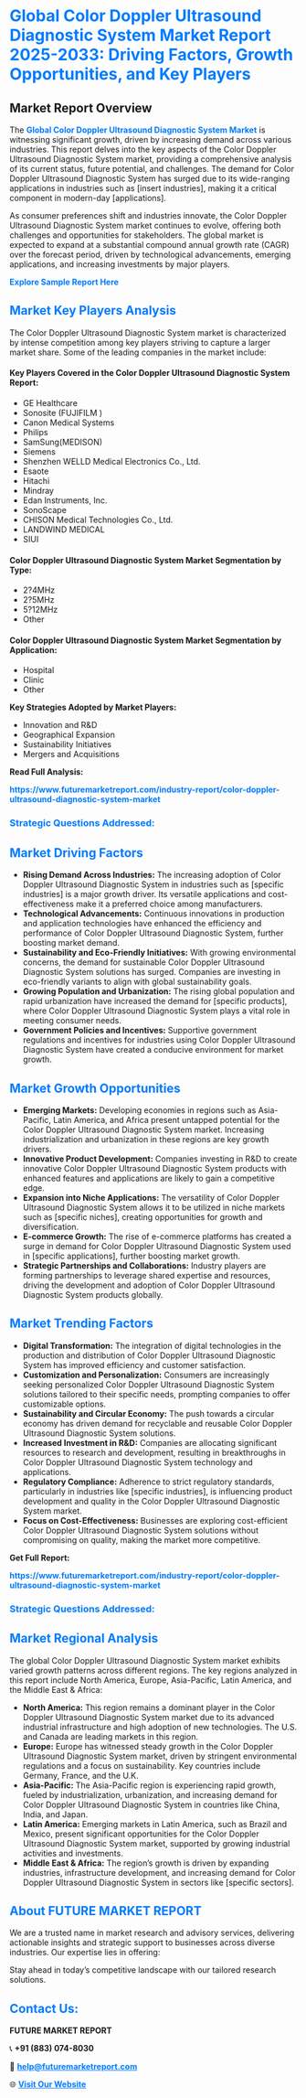 <h1 style="color: #007BFF;">Global Color Doppler Ultrasound Diagnostic System Market Report 2025-2033: Driving Factors, Growth Opportunities, and Key Players</h1>

<section id="overview">
<h2>Market Report Overview</h2>
<p>The <a href="https://www.futuremarketreport.com/industry-report/color-doppler-ultrasound-diagnostic-system-market" style="color: #007BFF; text-decoration: none;"><strong>Global Color Doppler Ultrasound Diagnostic System Market</strong></a> is witnessing significant growth, driven by increasing demand across various industries. This report delves into the key aspects of the Color Doppler Ultrasound Diagnostic System market, providing a comprehensive analysis of its current status, future potential, and challenges. The demand for Color Doppler Ultrasound Diagnostic System has surged due to its wide-ranging applications in industries such as [insert industries], making it a critical component in modern-day [applications].</p>
<p>As consumer preferences shift and industries innovate, the Color Doppler Ultrasound Diagnostic System market continues to evolve, offering both challenges and opportunities for stakeholders. The global market is expected to expand at a substantial compound annual growth rate (CAGR) over the forecast period, driven by technological advancements, emerging applications, and increasing investments by major players.</p>
</section>

<section id="overview">
<p><a href="https://www.futuremarketreport.com/request-sample/reportId=77746" style="color: #007BFF; text-decoration: none;"><strong>Explore Sample Report Here</strong></a></p>
</section>

<section id="key-players">
<h2 style="color: #007BFF;">Market Key Players Analysis</h2>
<p>The Color Doppler Ultrasound Diagnostic System market is characterized by intense competition among key players striving to capture a larger market share. Some of the leading companies in the market include:</p>
<h4>Key Players Covered in the Color Doppler Ultrasound Diagnostic System Report:</h4>
<ul><li>GE Healthcare</li><li>Sonosite (FUJIFILM )</li><li>Canon Medical Systems</li><li>Philips</li><li>SamSung(MEDISON)</li><li>Siemens</li><li>Shenzhen WELLD Medical Electronics Co., Ltd.</li><li>Esaote</li><li>Hitachi</li><li>Mindray</li><li>Edan Instruments, Inc.</li><li>SonoScape</li><li>CHISON Medical Technologies Co., Ltd.</li><li>LANDWIND MEDICAL</li><li>SIUI</li></ul>
<h4>Color Doppler Ultrasound Diagnostic System Market Segmentation by Type:</h4>
<ul><li>2?4MHz</li><li>2?5MHz</li><li>5?12MHz</li><li>Other</li></ul>

<h4>Color Doppler Ultrasound Diagnostic System Market Segmentation by Application:</h4>
<ul><li>Hospital</li><li>Clinic</li><li>Other</li></ul>
<p><strong>Key Strategies Adopted by Market Players:</strong></p>
<ul>
<li>Innovation and R&D</li>
<li>Geographical Expansion</li>
<li>Sustainability Initiatives</li>
<li>Mergers and Acquisitions</li>
</ul>
</section>

<section>
<p><strong>Read Full Analysis: </strong></p><a href="https://www.futuremarketreport.com/industry-report/color-doppler-ultrasound-diagnostic-system-market" style="color: #007BFF; text-decoration: none;"><strong>https://www.futuremarketreport.com/industry-report/color-doppler-ultrasound-diagnostic-system-market</strong></a>
<h3 style="color: #007BFF;">Strategic Questions Addressed:</h3>
</section>

<section id="driving-factors">
<h2 style="color: #007BFF;">Market Driving Factors</h2>
<ul>
<li><strong>Rising Demand Across Industries:</strong> The increasing adoption of Color Doppler Ultrasound Diagnostic System in industries such as [specific industries] is a major growth driver. Its versatile applications and cost-effectiveness make it a preferred choice among manufacturers.</li>
<li><strong>Technological Advancements:</strong> Continuous innovations in production and application technologies have enhanced the efficiency and performance of Color Doppler Ultrasound Diagnostic System, further boosting market demand.</li>
<li><strong>Sustainability and Eco-Friendly Initiatives:</strong> With growing environmental concerns, the demand for sustainable Color Doppler Ultrasound Diagnostic System solutions has surged. Companies are investing in eco-friendly variants to align with global sustainability goals.</li>
<li><strong>Growing Population and Urbanization:</strong> The rising global population and rapid urbanization have increased the demand for [specific products], where Color Doppler Ultrasound Diagnostic System plays a vital role in meeting consumer needs.</li>
<li><strong>Government Policies and Incentives:</strong> Supportive government regulations and incentives for industries using Color Doppler Ultrasound Diagnostic System have created a conducive environment for market growth.</li>
</ul>
</section>

<section id="growth-opportunities">
<h2 style="color: #007BFF;">Market Growth Opportunities</h2>
<ul>
<li><strong>Emerging Markets:</strong> Developing economies in regions such as Asia-Pacific, Latin America, and Africa present untapped potential for the Color Doppler Ultrasound Diagnostic System market. Increasing industrialization and urbanization in these regions are key growth drivers.</li>
<li><strong>Innovative Product Development:</strong> Companies investing in R&D to create innovative Color Doppler Ultrasound Diagnostic System products with enhanced features and applications are likely to gain a competitive edge.</li>
<li><strong>Expansion into Niche Applications:</strong> The versatility of Color Doppler Ultrasound Diagnostic System allows it to be utilized in niche markets such as [specific niches], creating opportunities for growth and diversification.</li>
<li><strong>E-commerce Growth:</strong> The rise of e-commerce platforms has created a surge in demand for Color Doppler Ultrasound Diagnostic System used in [specific applications], further boosting market growth.</li>
<li><strong>Strategic Partnerships and Collaborations:</strong> Industry players are forming partnerships to leverage shared expertise and resources, driving the development and adoption of Color Doppler Ultrasound Diagnostic System products globally.</li>
</ul>
</section>

<section id="trending-factors">
<h2 style="color: #007BFF;">Market Trending Factors</h2>
<ul>
<li><strong>Digital Transformation:</strong> The integration of digital technologies in the production and distribution of Color Doppler Ultrasound Diagnostic System has improved efficiency and customer satisfaction.</li>
<li><strong>Customization and Personalization:</strong> Consumers are increasingly seeking personalized Color Doppler Ultrasound Diagnostic System solutions tailored to their specific needs, prompting companies to offer customizable options.</li>
<li><strong>Sustainability and Circular Economy:</strong> The push towards a circular economy has driven demand for recyclable and reusable Color Doppler Ultrasound Diagnostic System solutions.</li>
<li><strong>Increased Investment in R&D:</strong> Companies are allocating significant resources to research and development, resulting in breakthroughs in Color Doppler Ultrasound Diagnostic System technology and applications.</li>
<li><strong>Regulatory Compliance:</strong> Adherence to strict regulatory standards, particularly in industries like [specific industries], is influencing product development and quality in the Color Doppler Ultrasound Diagnostic System market.</li>
<li><strong>Focus on Cost-Effectiveness:</strong> Businesses are exploring cost-efficient Color Doppler Ultrasound Diagnostic System solutions without compromising on quality, making the market more competitive.</li>
</ul>
</section>

<section>
<p><strong>Get Full Report: </strong></p><a href="https://www.futuremarketreport.com/industry-report/color-doppler-ultrasound-diagnostic-system-market" style="color: #007BFF; text-decoration: none;"><strong>https://www.futuremarketreport.com/industry-report/color-doppler-ultrasound-diagnostic-system-market</strong></a>
<h3 style="color: #007BFF;">Strategic Questions Addressed:</h3>
</section>


<section id="regional-analysis">
<h2 style="color: #007BFF;">Market Regional Analysis</h2>
<p>The global Color Doppler Ultrasound Diagnostic System market exhibits varied growth patterns across different regions. The key regions analyzed in this report include North America, Europe, Asia-Pacific, Latin America, and the Middle East & Africa:</p>
<ul>
<li><strong>North America:</strong> This region remains a dominant player in the Color Doppler Ultrasound Diagnostic System market due to its advanced industrial infrastructure and high adoption of new technologies. The U.S. and Canada are leading markets in this region.</li>
<li><strong>Europe:</strong> Europe has witnessed steady growth in the Color Doppler Ultrasound Diagnostic System market, driven by stringent environmental regulations and a focus on sustainability. Key countries include Germany, France, and the U.K.</li>
<li><strong>Asia-Pacific:</strong> The Asia-Pacific region is experiencing rapid growth, fueled by industrialization, urbanization, and increasing demand for Color Doppler Ultrasound Diagnostic System in countries like China, India, and Japan.</li>
<li><strong>Latin America:</strong> Emerging markets in Latin America, such as Brazil and Mexico, present significant opportunities for the Color Doppler Ultrasound Diagnostic System market, supported by growing industrial activities and investments.</li>
<li><strong>Middle East & Africa:</strong> The region’s growth is driven by expanding industries, infrastructure development, and increasing demand for Color Doppler Ultrasound Diagnostic System in sectors like [specific sectors].</li>
</ul>
</section>

<footer>
<h2 style="color: #007BFF;">About FUTURE MARKET REPORT</h2>
<p>We are a trusted name in market research and advisory services, delivering actionable insights and strategic support to businesses across diverse industries. Our expertise lies in offering:</p>

<p>Stay ahead in today’s competitive landscape with our tailored research solutions.</p>

<h2 style="color: #007BFF;">Contact Us:</h2>
<p><strong>FUTURE MARKET REPORT</strong></p>
<p>📞 <strong>+91 (883) 074-8030</strong></p>
<p>📧 <strong><a href="mailto:help@futuremarketreport.com" style="color: #007BFF;">help@futuremarketreport.com</a></strong></p>
<p>🌐 <strong><a href="https://www.futuremarketreport.com/" style="color: #007BFF;">Visit Our Website</a></strong></p>
</footer>